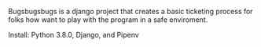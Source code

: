 Bugsbugsbugs is a django project that
creates a basic ticketing process for
folks how want to play with the program
in a safe enviroment.

Install: Python 3.8.0, Django, and Pipenv